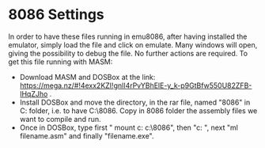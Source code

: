 8086 Settings
=============================================

In order to have these files running in emu8086, after having installed the emulator, simply load
the file and click on emulate. Many windows will open, giving the possibility to debug the file.
No further actions are required. 
To get this file running with MASM:
  * Download MASM and DOSBox at the link: https://mega.nz/#!4exx2KZI!gnlI4rPvYBhElE-y_k-p9GtBfw550U82ZFB-lHqZJho .
  * Install DOSBox and move the directory, in the rar file, named "8086" in C: folder, i.e. to have C:\8086. Copy in 8086
    folder the assembly files we want to compile and run.
  * Once in DOSBox, type first " mount c: c:\8086", then "c: ", next "ml filename.asm" and finally "filename.exe".
